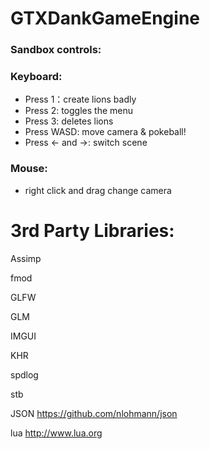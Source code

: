 # **GTXDankGameEngine** #
### **Sandbox controls:** ###

### **Keyboard:** ###
* Press 1：create lions badly
* Press 2: toggles the menu
* Press 3: deletes lions
* Press WASD: move camera & pokeball!
* Press <- and ->: switch scene

### **Mouse:** ###
* right click and drag change camera


# 3rd Party Libraries:
Assimp

fmod

GLFW

GLM

IMGUI

KHR

spdlog

stb

JSON https://github.com/nlohmann/json

lua http://www.lua.org
